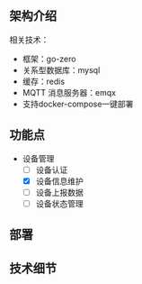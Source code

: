 ## 架构介绍
相关技术：
- 框架：go-zero
- 关系型数据库：mysql
- 缓存：redis
- MQTT 消息服务器：emqx
- 支持docker-compose一键部署

## 功能点
- 设备管理
    - [ ] 设备认证
    - [x] 设备信息维护
    - [ ] 设备上报数据
    - [ ] 设备状态管理

## 部署

## 技术细节
